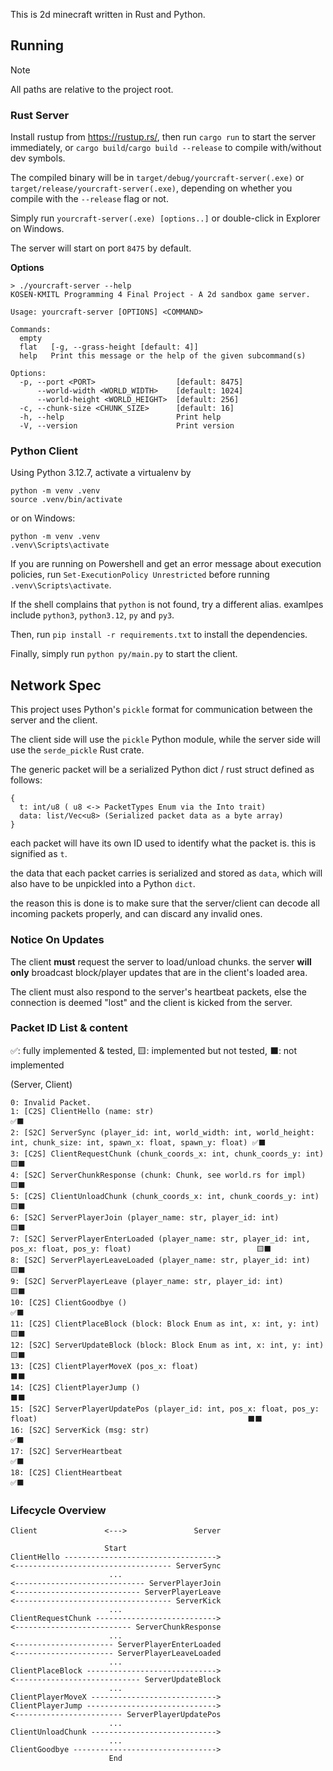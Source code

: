 This is 2d minecraft written in Rust and Python.

## Running
> [!NOTE]
> All paths are relative to the project root.
### Rust Server
Install rustup from https://rustup.rs/, then run
`cargo run` to start the server immediately, or `cargo build`/`cargo build --release` to compile with/without dev symbols.

The compiled binary will be in `target/debug/yourcraft-server(.exe)` or `target/release/yourcraft-server(.exe)`, depending on whether you compile with the `--release` flag or not.

Simply run `yourcraft-server(.exe) [options..]` or double-click in Explorer on Windows.

The server will start on port `8475` by default.

**Options**

```shell
> ./yourcraft-server --help
KOSEN-KMITL Programming 4 Final Project - A 2d sandbox game server.

Usage: yourcraft-server [OPTIONS] <COMMAND>

Commands:
  empty  
  flat   [-g, --grass-height [default: 4]]
  help   Print this message or the help of the given subcommand(s)

Options:
  -p, --port <PORT>                  [default: 8475]
      --world-width <WORLD_WIDTH>    [default: 1024]
      --world-height <WORLD_HEIGHT>  [default: 256]
  -c, --chunk-size <CHUNK_SIZE>      [default: 16]
  -h, --help                         Print help
  -V, --version                      Print version
```

### Python Client
Using Python 3.12.7, activate a virtualenv by
```shell
python -m venv .venv
source .venv/bin/activate
```
or on Windows:
```shell
python -m venv .venv
.venv\Scripts\activate
```
If you are running on Powershell and get an error message about execution policies, run
`Set-ExecutionPolicy Unrestricted` before running `.venv\Scripts\activate`.

If the shell complains that `python` is not found, try a different alias. examlpes include
`python3`, `python3.12`, `py` and `py3`.

Then, run `pip install -r requirements.txt` to install the dependencies.

Finally, simply run `python py/main.py` to start the client.

## Network Spec
This project uses Python's `pickle` format for communication between the server and the client.

The client side will use the `pickle` Python module, while the server side will use the `serde_pickle` Rust crate.

The generic packet will be a serialized Python dict / rust struct defined as follows:
```
{
  t: int/u8 ( u8 <-> PacketTypes Enum via the Into trait)
  data: list/Vec<u8> (Serialized packet data as a byte array)
}
```

each packet will have its own ID used to identify what the packet is. this is signified as `t`.

the data that each packet carries is serialized and stored as `data`, which will also have to be unpickled into a Python `dict`.

the reason this is done is to make sure that the server/client can decode all incoming packets properly, and can discard any invalid ones.

### Notice On Updates
The client **must** request the server to load/unload chunks. the server **will only** broadcast block/player updates that are in the client's loaded area.

The client must also respond to the server's heartbeat packets, else the connection is deemed "lost" and the client is
kicked from the server.

### Packet ID List & content 
✅: fully implemented & tested, 🟨: implemented but not tested, ⬛: not implemented

(Server, Client)
```
0: Invalid Packet.
1: [C2S] ClientHello (name: str)                                                                                           ✅⬛
2: [S2C] ServerSync (player_id: int, world_width: int, world_height: int, chunk_size: int, spawn_x: float, spawn_y: float) ✅⬛
3: [C2S] ClientRequestChunk (chunk_coords_x: int, chunk_coords_y: int)                                                     🟨⬛
4: [S2C] ServerChunkResponse (chunk: Chunk, see world.rs for impl)                                                         🟨⬛
5: [C2S] ClientUnloadChunk (chunk_coords_x: int, chunk_coords_y: int)                                                      🟨⬛
6: [S2C] ServerPlayerJoin (player_name: str, player_id: int)                                                               🟨⬛
7: [S2C] ServerPlayerEnterLoaded (player_name: str, player_id: int, pos_x: float, pos_y: float)                            🟨⬛
8: [S2C] ServerPlayerLeaveLoaded (player_name: str, player_id: int)                                                        🟨⬛
9: [S2C] ServerPlayerLeave (player_name: str, player_id: int)                                                              🟨⬛
10: [C2S] ClientGoodbye ()                                                                                                 ✅⬛
11: [C2S] ClientPlaceBlock (block: Block Enum as int, x: int, y: int)                                                      🟨⬛
12: [S2C] ServerUpdateBlock (block: Block Enum as int, x: int, y: int)                                                     🟨⬛
13: [C2S] ClientPlayerMoveX (pos_x: float)                                                                                 ⬛⬛
14: [C2S] ClientPlayerJump ()                                                                                              ⬛⬛
15: [S2C] ServerPlayerUpdatePos (player_id: int, pos_x: float, pos_y: float)                                               ⬛⬛
16: [S2C] ServerKick (msg: str)                                                                                            ✅⬛
17: [S2C] ServerHeartbeat                                                                                                  ✅⬛
18: [C2S] ClientHeartbeat                                                                                                  ✅⬛
```

### Lifecycle Overview
```
Client               <--->               Server

                     Start
ClientHello ---------------------------------->
<----------------------------------- ServerSync
                      ...
<----------------------------- ServerPlayerJoin
<---------------------------- ServerPlayerLeave
<----------------------------------- ServerKick
                      ...
ClientRequestChunk --------------------------->
<-------------------------- ServerChunkResponse
                      ...
<---------------------- ServerPlayerEnterLoaded
<---------------------- ServerPlayerLeaveLoaded
                      ...
ClientPlaceBlock ----------------------------->
<---------------------------- ServerUpdateBlock
                      ...
ClientPlayerMoveX ---------------------------->
ClientPlayerJump ----------------------------->
<------------------------ ServerPlayerUpdatePos
                      ...
ClientUnloadChunk ---------------------------->
                      ...
ClientGoodbye -------------------------------->
                      End
```
